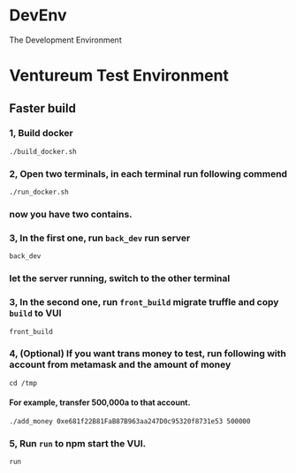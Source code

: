 # DevEnv
The Development Environment

# Ventureum Test Environment 
## Faster build

### 1, Build docker
```
./build_docker.sh
```

### 2, Open two terminals, in each terminal run following commend 
```
./run_docker.sh
```

### now you have two contains.

### 3, In the first one, run `back_dev` run server
```
back_dev
```

### let the server running, switch to the other terminal

### 3, In the second one, run `front_build` migrate truffle and copy `build` to VUI
```
front_build
```

### 4, (Optional) If you want trans money to test, run following with account from metamask and the amount of money
```
cd /tmp
```
#### For example, transfer 500,000a to that account.
```
./add_money 0xe681f22B81FaB87B963aa247D0c95320f8731e53 500000
```

### 5, Run `run` to npm start the VUI.
```
run
```



